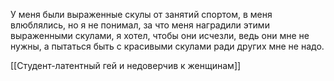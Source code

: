 У меня были выраженные скулы от занятий спортом, в меня влюблялись, но я не понимал, за что меня наградили этими выраженными скулами, я хотел, чтобы они исчезли, ведь они мне не нужны, а пытаться быть с красивыми скулами ради других мне не надо.

[[Студент-латентный гей и недоверчив к женщинам]]